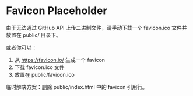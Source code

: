 # Favicon Placeholder

由于无法通过 GitHub API 上传二进制文件，请手动下载一个 favicon.ico 文件并放置在 public/ 目录下。

或者你可以：
1. 从 https://favicon.io/ 生成一个 favicon
2. 下载 favicon.ico 文件
3. 放置在 public/favicon.ico

临时解决方案：删除 public/index.html 中的 favicon 引用行。
